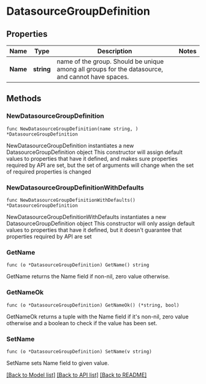 # DatasourceGroupDefinition

## Properties

Name | Type | Description | Notes
------------ | ------------- | ------------- | -------------
**Name** | **string** | name of the group. Should be unique among all groups for the datasource, and cannot have spaces. | 

## Methods

### NewDatasourceGroupDefinition

`func NewDatasourceGroupDefinition(name string, ) *DatasourceGroupDefinition`

NewDatasourceGroupDefinition instantiates a new DatasourceGroupDefinition object
This constructor will assign default values to properties that have it defined,
and makes sure properties required by API are set, but the set of arguments
will change when the set of required properties is changed

### NewDatasourceGroupDefinitionWithDefaults

`func NewDatasourceGroupDefinitionWithDefaults() *DatasourceGroupDefinition`

NewDatasourceGroupDefinitionWithDefaults instantiates a new DatasourceGroupDefinition object
This constructor will only assign default values to properties that have it defined,
but it doesn't guarantee that properties required by API are set

### GetName

`func (o *DatasourceGroupDefinition) GetName() string`

GetName returns the Name field if non-nil, zero value otherwise.

### GetNameOk

`func (o *DatasourceGroupDefinition) GetNameOk() (*string, bool)`

GetNameOk returns a tuple with the Name field if it's non-nil, zero value otherwise
and a boolean to check if the value has been set.

### SetName

`func (o *DatasourceGroupDefinition) SetName(v string)`

SetName sets Name field to given value.



[[Back to Model list]](../README.md#documentation-for-models) [[Back to API list]](../README.md#documentation-for-api-endpoints) [[Back to README]](../README.md)


